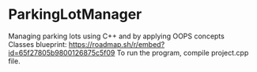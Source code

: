 # ParkingLotManager
 Managing parking lots using C++ and by applying OOPS concepts <br />
 Classes blueprint: https://roadmap.sh/r/embed?id=65f27805b9800126875c5f09
 To run the program, compile project.cpp file.
